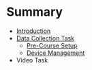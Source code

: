 # Summary

* [Introduction](README.md)
* [Data Collection Task](chapter1.md)
  * [Pre-Course Setup](chapter1/test.md)
  * [Device Management](chapter1/device-management.md)
* Video Task

